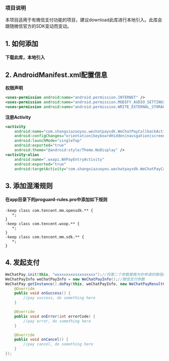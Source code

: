 ### 项目说明
本项目适用于有微信支付功能的项目，建议download此库进行本地引入。此库会跟随微信官方的SDK变动而变动。

## 1. 如何添加

#### 下载此库，本地引入

## 2. AndroidManifest.xml配置信息

**权限声明**

```xml
<uses-permission android:name="android.permission.INTERNET" />
<uses-permission android:name="android.permission.MODIFY_AUDIO_SETTINGS"/>
<uses-permission android:name="android.permission.WRITE_EXTERNAL_STORAGE"/>
```

**注册Activity**
```xml
<activity
    android:name="com.shangxiazuoyou.wechatpaysdk.WeChatPayCallbackActivity"
    android:configChanges="orientation|keyboardHidden|navigation|screenSize"
    android:launchMode="singleTop"
    android:exported="true"
    android:theme="@android:style/Theme.NoDisplay" />
<activity-alias
    android:name=".wxapi.WXPayEntryActivity"
    android:exported="true"
    android:targetActivity="com.shangxiazuoyou.wechatpaysdk.WeChatPayCallbackActivity" />
```

## 3. 添加混淆规则

#### 在app目录下的proguard-rules.pro中添加如下规则

```
-keep class com.tencent.mm.opensdk.** {
   *;
}
-keep class com.tencent.wxop.** {
   *;
}
-keep class com.tencent.mm.sdk.** {
   *;
}
```

## 4. 发起支付

```java
WeChatPay.init(this, "wxxxxxxxxxxxxxxxxx");//将第二个参数替换为你申请的微信AppID
WeChatPayInfo weChatPayInfo = new WeChatPayInfo();//微信支付参数
WeChatPay.getInstance().doPay(this, weChatPayInfo, new WeChatPayResultCallback() {
    @Override
    public void onSuccess() {
        //pay success, do something here
    }

    @Override
    public void onError(int errorCode) {
        //pay error, do something here
    }

    @Override
    public void onCancel() {
        //pay cancel, do something here
    }
});
```
